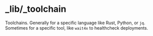 _lib/_toolchain
===============

Toolchains. Generally for a specific language like Rust, Python, or `jq`. Sometimes for a specific tool, like `wait4x` to healthcheck deployments.
